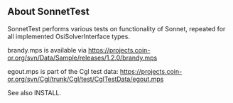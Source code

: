 About SonnetTest
----------------

SonnetTest performs various tests on functionality of Sonnet, repeated for all implemented OsiSolverInterface types.

brandy.mps is available via
https://projects.coin-or.org/svn/Data/Sample/releases/1.2.0/brandy.mps

egout.mps is part of the Cgl test data:
https://projects.coin-or.org/svn/Cgl/trunk/Cgl/test/CglTestData/egout.mps

See also INSTALL.